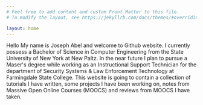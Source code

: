 ```yaml
---
# Feel free to add content and custom Front Matter to this file.
# To modify the layout, see https://jekyllrb.com/docs/themes/#overriding-theme-defaults

layout: home
---
```

Hello My name is Joseph Abel and welcome to Github website. I currently possess a Bachelor of Science in Computer Engineering from the State University of New York at New Paltz. In the near future I plan to pursue a Maser's degree while working as an Instructional Support Technician for the department of Security Systems & Law Enforcement Technology at Farmingdale State College. This website is going to contain a collection of tutorials I have written, some projects I have been working on, notes from Massive Open Online Courses (MOOCS) and reviews from MOOCS I have taken. 
